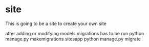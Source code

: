 # site
This is going to be a site to create your own site


after adding or modifying models migrations has to be run
python manage.py makemigrations sitesapp
python manage.py migrate